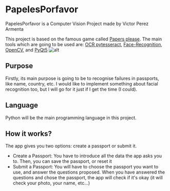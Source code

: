 # PapelesPorfavor
PapelesPorfavor is a Computer Vision Project made by Victor Perez Armenta

This project is based on the famous game called [Papers please](https://papersplea.se/).
The main tools which are going to be used are: [OCR pytesseract](https://pypi.org/project/pytesseract), 
[Face-Recognition](https://pypi.org/project/face-recognition), [OpenCV](https://opencv.org), and
[PyQt5](https://pypi.org/project/PyQt5)
![alt](https://media.tenor.com/uERz3aBsbcAAAAAC/jacksepticeye-papers-please.gif)


## Purpose
Firstly, its main purpose is going to be to recognise failures in passports, like name, country, etc.
I would like to implement something about facial recognition too, but I will go for it just if I get the time (I could).

## Language 
Python will be the main programming language in this project.

## How it works?
The app gives you two options: create a passport or submit it.
* Create a Passport: You have to introduce all the data the app asks you to. Then, you can save the passport, 
or reset it 
* Submit a Passport: You will have to choose the passport you want to use, and answer the questions proposed. When 
you have answered the questions and chose the passport, the app will check if it's okay (it will check your photo, 
your name, etc...)
